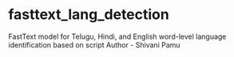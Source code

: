 # fasttext_lang_detection
FastText model for Telugu, Hindi, and English word-level language identification based on script 
Author - Shivani Pamu

